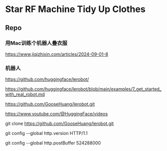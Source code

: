 # Star RF Machine Tidy Up Clothes
## Repo

### 用Mac训练个机器人叠衣服

https://www.jiqizhixin.com/articles/2024-09-01-8



### 机器人

https://github.com/huggingface/lerobot/

https://github.com/huggingface/lerobot/blob/main/examples/7_get_started_with_real_robot.md

https://github.com/GooseHuang/lerobot.git

https://www.youtube.com/@HuggingFace/videos



git clone https://github.com/GooseHuang/lerobot.git

git config --global http.version HTTP/1.1

git config --global http.postBuffer 524288000
